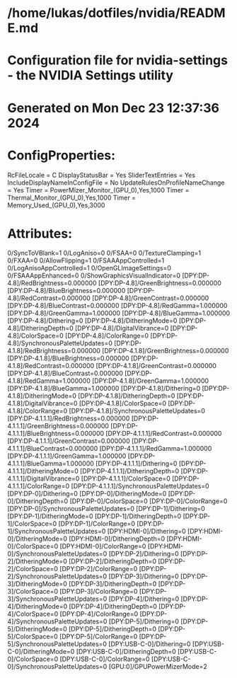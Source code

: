 #
# /home/lukas/dotfiles/nvidia/README.md
#
# Configuration file for nvidia-settings - the NVIDIA Settings utility
# Generated on Mon Dec 23 12:37:36 2024
#

# ConfigProperties:

RcFileLocale = C
DisplayStatusBar = Yes
SliderTextEntries = Yes
IncludeDisplayNameInConfigFile = No
UpdateRulesOnProfileNameChange = Yes
Timer = PowerMizer_Monitor_(GPU_0),Yes,1000
Timer = Thermal_Monitor_(GPU_0),Yes,1000
Timer = Memory_Used_(GPU_0),Yes,3000

# Attributes:

0/SyncToVBlank=1
0/LogAniso=0
0/FSAA=0
0/TextureClamping=1
0/FXAA=0
0/AllowFlipping=1
0/FSAAAppControlled=1
0/LogAnisoAppControlled=1
0/OpenGLImageSettings=0
0/FSAAAppEnhanced=0
0/ShowGraphicsVisualIndicator=0
[DPY:DP-4.8]/RedBrightness=0.000000
[DPY:DP-4.8]/GreenBrightness=0.000000
[DPY:DP-4.8]/BlueBrightness=0.000000
[DPY:DP-4.8]/RedContrast=0.000000
[DPY:DP-4.8]/GreenContrast=0.000000
[DPY:DP-4.8]/BlueContrast=0.000000
[DPY:DP-4.8]/RedGamma=1.000000
[DPY:DP-4.8]/GreenGamma=1.000000
[DPY:DP-4.8]/BlueGamma=1.000000
[DPY:DP-4.8]/Dithering=0
[DPY:DP-4.8]/DitheringMode=0
[DPY:DP-4.8]/DitheringDepth=0
[DPY:DP-4.8]/DigitalVibrance=0
[DPY:DP-4.8]/ColorSpace=0
[DPY:DP-4.8]/ColorRange=0
[DPY:DP-4.8]/SynchronousPaletteUpdates=0
[DPY:DP-4.1.8]/RedBrightness=0.000000
[DPY:DP-4.1.8]/GreenBrightness=0.000000
[DPY:DP-4.1.8]/BlueBrightness=0.000000
[DPY:DP-4.1.8]/RedContrast=0.000000
[DPY:DP-4.1.8]/GreenContrast=0.000000
[DPY:DP-4.1.8]/BlueContrast=0.000000
[DPY:DP-4.1.8]/RedGamma=1.000000
[DPY:DP-4.1.8]/GreenGamma=1.000000
[DPY:DP-4.1.8]/BlueGamma=1.000000
[DPY:DP-4.1.8]/Dithering=0
[DPY:DP-4.1.8]/DitheringMode=0
[DPY:DP-4.1.8]/DitheringDepth=0
[DPY:DP-4.1.8]/DigitalVibrance=0
[DPY:DP-4.1.8]/ColorSpace=0
[DPY:DP-4.1.8]/ColorRange=0
[DPY:DP-4.1.8]/SynchronousPaletteUpdates=0
[DPY:DP-4.1.1.1]/RedBrightness=0.000000
[DPY:DP-4.1.1.1]/GreenBrightness=0.000000
[DPY:DP-4.1.1.1]/BlueBrightness=0.000000
[DPY:DP-4.1.1.1]/RedContrast=0.000000
[DPY:DP-4.1.1.1]/GreenContrast=0.000000
[DPY:DP-4.1.1.1]/BlueContrast=0.000000
[DPY:DP-4.1.1.1]/RedGamma=1.000000
[DPY:DP-4.1.1.1]/GreenGamma=1.000000
[DPY:DP-4.1.1.1]/BlueGamma=1.000000
[DPY:DP-4.1.1.1]/Dithering=0
[DPY:DP-4.1.1.1]/DitheringMode=0
[DPY:DP-4.1.1.1]/DitheringDepth=0
[DPY:DP-4.1.1.1]/DigitalVibrance=0
[DPY:DP-4.1.1.1]/ColorSpace=0
[DPY:DP-4.1.1.1]/ColorRange=0
[DPY:DP-4.1.1.1]/SynchronousPaletteUpdates=0
[DPY:DP-0]/Dithering=0
[DPY:DP-0]/DitheringMode=0
[DPY:DP-0]/DitheringDepth=0
[DPY:DP-0]/ColorSpace=0
[DPY:DP-0]/ColorRange=0
[DPY:DP-0]/SynchronousPaletteUpdates=0
[DPY:DP-1]/Dithering=0
[DPY:DP-1]/DitheringMode=0
[DPY:DP-1]/DitheringDepth=0
[DPY:DP-1]/ColorSpace=0
[DPY:DP-1]/ColorRange=0
[DPY:DP-1]/SynchronousPaletteUpdates=0
[DPY:HDMI-0]/Dithering=0
[DPY:HDMI-0]/DitheringMode=0
[DPY:HDMI-0]/DitheringDepth=0
[DPY:HDMI-0]/ColorSpace=0
[DPY:HDMI-0]/ColorRange=0
[DPY:HDMI-0]/SynchronousPaletteUpdates=0
[DPY:DP-2]/Dithering=0
[DPY:DP-2]/DitheringMode=0
[DPY:DP-2]/DitheringDepth=0
[DPY:DP-2]/ColorSpace=0
[DPY:DP-2]/ColorRange=0
[DPY:DP-2]/SynchronousPaletteUpdates=0
[DPY:DP-3]/Dithering=0
[DPY:DP-3]/DitheringMode=0
[DPY:DP-3]/DitheringDepth=0
[DPY:DP-3]/ColorSpace=0
[DPY:DP-3]/ColorRange=0
[DPY:DP-3]/SynchronousPaletteUpdates=0
[DPY:DP-4]/Dithering=0
[DPY:DP-4]/DitheringMode=0
[DPY:DP-4]/DitheringDepth=0
[DPY:DP-4]/ColorSpace=0
[DPY:DP-4]/ColorRange=0
[DPY:DP-4]/SynchronousPaletteUpdates=0
[DPY:DP-5]/Dithering=0
[DPY:DP-5]/DitheringMode=0
[DPY:DP-5]/DitheringDepth=0
[DPY:DP-5]/ColorSpace=0
[DPY:DP-5]/ColorRange=0
[DPY:DP-5]/SynchronousPaletteUpdates=0
[DPY:USB-C-0]/Dithering=0
[DPY:USB-C-0]/DitheringMode=0
[DPY:USB-C-0]/DitheringDepth=0
[DPY:USB-C-0]/ColorSpace=0
[DPY:USB-C-0]/ColorRange=0
[DPY:USB-C-0]/SynchronousPaletteUpdates=0
[GPU:0]/GPUPowerMizerMode=2
